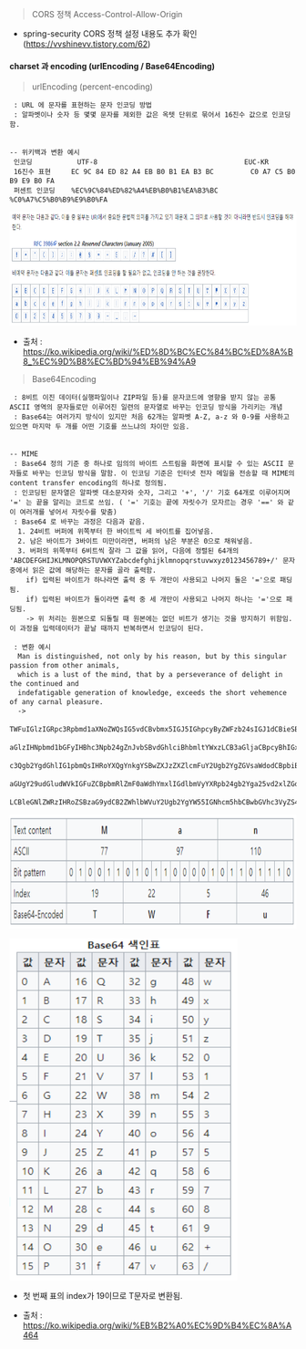 
> CORS 정책 Access-Control-Allow-Origin

* spring-security CORS 정책 설정 내용도 추가 확인(https://vvshinevv.tistory.com/62)


#### charset 과 encoding (urlEncoding / Base64Encoding)


> urlEncoding (percent-encoding)

```
 : URL 에 문자를 표현하는 문자 인코딩 방법
 : 알파벳이나 숫자 등 몇몇 문자를 제외한 값은 옥텟 단위로 묶어서 16진수 값으로 인코딩 함.


-- 위키백과 변환 예시
 인코딩	       UTF-8	                                EUC-KR
 16진수 표현	 EC 9C 84 ED 82 A4 EB B0 B1 EA B3 BC	     C0 A7 C5 B0 B9 E9 B0 FA
 퍼센트 인코딩	%EC%9C%84%ED%82%A4%EB%B0%B1%EA%B3%BC	  %C0%A7%C5%B0%B9%E9%B0%FA
```

<img src="../img/percentEncoding.PNG" width="600px" height="200px" title="px(픽셀) 크기 설정" alt="RubberDuck"></img><br/>

* 출처 : https://ko.wikipedia.org/wiki/%ED%8D%BC%EC%84%BC%ED%8A%B8_%EC%9D%B8%EC%BD%94%EB%94%A9


> Base64Encoding

```
 : 8비트 이진 데이터(실행파일이나 ZIP파일 등)를 문자코드에 영향을 받지 않는 공통 ASCII 영역의 문자들로만 이루어진 일련의 문자열로 바꾸는 인코딩 방식을 가리키는 개념
 : Base64는 여러가지 방식이 있지만 처음 62개는 알파벳 A-Z, a-z 와 0-9를 사용하고 있으면 마지막 두 개를 어떤 기호를 쓰느냐의 차이만 있음.


-- MIME
 : Base64 정의 기준 중 하나로 임의의 바이트 스트림을 화면에 표시할 수 있는 ASCII 문자들로 바꾸는 인코딩 방식을 말함. 이 인코딩 기준은 인터넷 전자 메일을 전송할 때 MIME의 content transfer encoding의 하나로 정의됨.
 : 인코딩된 문자열은 알파벳 대소문자와 숫자, 그리고 '+', '/' 기호 64개로 이루어지며 '=' 는 끝을 알리는 코드로 쓰임. ( '=' 기호는 끝에 자릿수가 모자르는 경우 '==' 와 같이 여러개를 넣어서 자릿수를 맞춤)
 : Base64 로 바꾸는 과정은 다음과 같음.
  1. 24비트 버퍼에 위쪽부터 한 바이트씩 세 바이트를 집어넣음.
  2. 남은 바이트가 3바이트 미만이라면, 버퍼의 남은 부분은 0으로 채워넣음.
  3. 버퍼의 위쪽부터 6비트씩 잘라 그 값을 읽어, 다음에 정렬된 64개의 'ABCDEFGHIJKLMNOPQRSTUVWXYZabcdefghijklmnopqrstuvwxyz0123456789+/' 문자 중에서 읽은 값에 해당하는 문자를 골라 출력함.
    if) 입력된 바이트가 하나라면 출력 중 두 개만이 사용되고 나머지 둘은 '='으로 패딩됨.
    if) 입력된 바이트가 둘이라면 출력 중 세 개만이 사용되고 나머지 하나는 '='으로 패딩됨.
    -> 위 처리는 원본으로 되돌릴 때 원본에는 없던 비트가 생기는 것을 방지하기 위함임. 이 과정을 입력데이터가 끝날 때까지 반복하면서 인코딩이 된다.

 : 변환 예시
  Man is distinguished, not only by his reason, but by this singular passion from other animals,
  which is a lust of the mind, that by a perseverance of delight in the continued and
  indefatigable generation of knowledge, exceeds the short vehemence of any carnal pleasure.
  ->
  TWFuIGlzIGRpc3Rpbmd1aXNoZWQsIG5vdCBvbmx5IGJ5IGhpcyByZWFzb24sIGJ1dCBieSB0
  aGlzIHNpbmd1bGFyIHBhc3Npb24gZnJvbSBvdGhlciBhbmltYWxzLCB3aGljaCBpcyBhIGx1
  c3Qgb2YgdGhlIG1pbmQsIHRoYXQgYnkgYSBwZXJzZXZlcmFuY2Ugb2YgZGVsaWdodCBpbiB0
  aGUgY29udGludWVkIGFuZCBpbmRlZmF0aWdhYmxlIGdlbmVyYXRpb24gb2Yga25vd2xlZGdl
  LCBleGNlZWRzIHRoZSBzaG9ydCB2ZWhlbWVuY2Ugb2YgYW55IGNhcm5hbCBwbGVhc3VyZS4=

```

<img src="../img/base64Encoding1.PNG" width="600px" height="200px" title="px(픽셀) 크기 설정" alt="RubberDuck"></img><br/>

<img src="../img/base64Encoding2.PNG" width="400px" height="600px" title="px(픽셀) 크기 설정" alt="RubberDuck"></img><br/>

* 첫 번째 표의 index가 19이므로 T문자로 변환됨.  

* 출처 : https://ko.wikipedia.org/wiki/%EB%B2%A0%EC%9D%B4%EC%8A%A464
